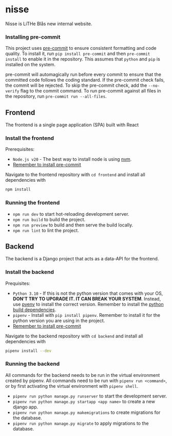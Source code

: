 # nisse

Nisse is LiTHe Blås new internal website.

### Installing pre-commit

This project uses [pre-commit](https://pre-commit.com/) to ensure consistent
formatting and code quality. To install it, run `pip install pre-commit` and
then `pre-commit install` to enable it in the repository. This assumes that
`python` and `pip` is installed on the system.

pre-commit will automagically run before every commit to ensure that the
committed code follows the coding standard. If the pre-commit check fails, the
commit will be rejected. To skip the pre-commit check, add the `--no-verify`
flag to the commit command. To run pre-commit against all files in the
repository, run `pre-commit run --all-files`.

## Frontend

The frontend is a single page application (SPA) built with React

### Install the frontend

Prerequisites:

- `Node.js v20` - The best way to install node is using
  [nvm](https://github.com/nvm-sh/nvm).
- [Remember to install pre-commit](#installing-pre-commit)

Navigate to the frontend repository with `cd frontend` and install all
dependencies with

```bash
npm install
```

### Running the frontend

- `npm run dev` to start hot-reloading development server.
- `npm run build` to build the project.
- `npm run preview` to build and then serve the build locally.
- `npm run lint` to lint the project.

## Backend

The backend is a Django project that acts as a data-API for the frontend.

### Install the backend

Prequisites:

- `Python 3.10` - If this is not the python version that comes with your OS,
  **DON'T TRY TO UPGRADE IT. IT CAN BREAK YOUR SYSTEM**. Instead, use
  [pyenv](https://github.com/pyenv/pyenv) to install the correct version.
  Remember to install the [python build
  dependencies](https://github.com/pyenv/pyenv#install-python-build-dependencies).
- `pipenv` - Install with `pip install pipenv`. Remember to install it for the
  python version you are using in the project.
- [Remember to install pre-commit](#installing-pre-commit)

Navigate to the backend repository with `cd backend` and install all
dependencies with

```bash
pipenv install --dev
```

### Running the backend

All commands for the backend needs to be run in the virtual environment created
by pipenv. All commands need to be run with `pipenv run <command>`, or by first
activating the virtual environment with `pipenv shell`.

- `pipenv run python manage.py runserver` to start the development server.
- `pipenv run python manage.py startapp <app name>` to create a new django app.
- `pipenv run python manage.py makemigrations` to create migrations for the
  database.
- `pipenv run python manage.py migrate` to apply migrations to the database.
